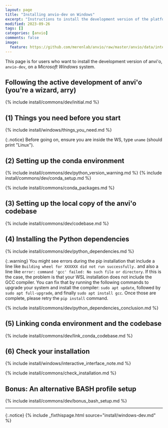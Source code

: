 ```yaml
---
layout: page
title: "Installing anvio-dev on Windows"
excerpt: "Instructions to install the development version of the platform."
modified: 2023-09-26
tags: []
categories: [anvio]
comments: false
image:
  feature: https://github.com/merenlab/anvio/raw/master/anvio/data/interactive/images/logo.png
---
```


This page is for users who want to install the development version of anvi'o, `anvio-dev`, on a _Microsoft Windows_ system.

## Following the active development of anvi'o (you're a wizard, arry)

{% include install/commons/dev/initial.md %}

## (1) Things you need before you start

{% include install/windows/things_you_need.md %}

{:.notice}
Before going on, ensure you are inside the WS, type `uname` (should print "Linux"). 

## (2) Setting up the conda environment

{% include install/commons/dev/python_version_warning.md %}
{% include install/commons/dev/conda_setup.md %}

{% include install/commons/conda_packages.md %}

## (3) Setting up the local copy of the anvi'o codebase

{% include install/commons/dev/codebase.md %}

## (4) Installing the Python dependencies

{% include install/commons/dev/python_dependencies.md %}

{:.warning}
You might see errors during the pip installation that include a line like `Building wheel for XXXXXX did not run successfully.` and also a line like `error: command 'gcc' failed: No such file or directory`. If this is the case, the problem is that your WSL installation does not include the GCC compiler. You can fix that by running the following commands to upgrade your system and install the compiler: `sudo apt update`, followed by `sudo apt full-upgrade`, and finally `sudo apt install gcc`. Once those are complete, please retry the `pip install` command.

{% include install/commons/dev/python_dependencies_conclusion.md %}

## (5) Linking conda environment and the codebase

{% include install/commons/dev/link_conda_codebase.md %}


## (6) Check your installation

{% include install/windows/interactive_interface_note.md %}

{% include install/commons/check_installation.md %}

## Bonus: An alternative BASH profile setup

{% include install/commons/dev/bonus_bash_setup.md %}

---

{:.notice}
{% include _fixthispage.html source="install/windows-dev.md" %}
